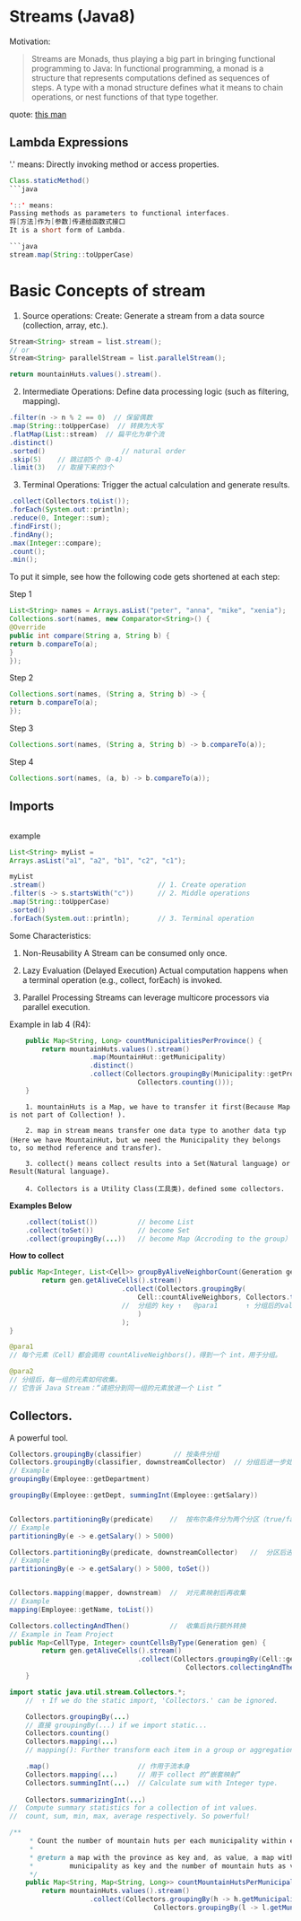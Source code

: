 # Streams (Java8)

Motivation:

> Streams are Monads, thus playing a big part in bringing functional programming to Java: In functional programming, a monad is a structure that represents computations defined as sequences of steps. A type with a monad structure defines what it means to chain operations, or nest functions of that type together.

quote: [this man](https://winterbe.com/)

## Lambda Expressions

'.' means:
Directly invoking method or access properties. 

```java
Class.staticMethod()
```java

'::' means:
Passing methods as parameters to functional interfaces.
将[方法]作为[参数]传递给函数式接口
It is a short form of Lambda.

```java
stream.map(String::toUpperCase)
```

# Basic Concepts of stream
1. Source operations:
Create: Generate a stream from a data source (collection, array, etc.).
```java
Stream<String> stream = list.stream();
// or
Stream<String> parallelStream = list.parallelStream(); 

return mountainHuts.values().stream().
```

2. Intermediate Operations: 
Define data processing logic (such as filtering, mapping).
```java
.filter(n -> n % 2 == 0)  // 保留偶数
.map(String::toUpperCase)  // 转换为大写
.flatMap(List::stream)  // 扁平化为单个流
.distinct()
.sorted()                   // natural order
.skip(5)    // 跳过前5个（0-4）
.limit(3)   // 取接下来的3个
```

3. Terminal Operations:
Trigger the actual calculation and generate results.
```java
.collect(Collectors.toList());      
.forEach(System.out::println);
.reduce(0, Integer::sum);
.findFirst();
.findAny();
.max(Integer::compare);
.count();
.min();
```

To put it simple, see how the following code gets
shortened at each step:

Step 1

```java
List<String> names = Arrays.asList("peter", "anna", "mike", "xenia");
Collections.sort(names, new Comparator<String>() {
@Override
public int compare(String a, String b) {
return b.compareTo(a);
}
});
```

Step 2

```java
Collections.sort(names, (String a, String b) -> {
return b.compareTo(a);
});
```

Step 3

```java
Collections.sort(names, (String a, String b) -> b.compareTo(a));
```

Step 4

```java
Collections.sort(names, (a, b) -> b.compareTo(a));
```

## Imports

```java
```

example

```java
List<String> myList =
Arrays.asList("a1", "a2", "b1", "c2", "c1");

myList
.stream()                            // 1. Create operation
.filter(s -> s.startsWith("c"))      // 2. Middle operations
.map(String::toUpperCase)
.sorted()
.forEach(System.out::println);       // 3. Terminal operation
```

Some Characteristics:

1. Non-Reusability
A Stream can be consumed only once.

2. Lazy Evaluation (Delayed Execution)
 Actual computation happens when a terminal operation (e.g., collect, forEach) is invoked.

3. Parallel Processing
Streams can leverage multicore processors via parallel execution.


Example in lab 4 (R4):
```java
    public Map<String, Long> countMunicipalitiesPerProvince() {
		return mountainHuts.values().stream()           
					.map(MountainHut::getMunicipality)
					.distinct()
					.collect(Collectors.groupingBy(Municipality::getProvince, 
								Collectors.counting()));
	}
```
        1. mountainHuts is a Map, we have to transfer it first(Because Map is not part of Collection! ).
        
        2. map in stream means transfer one data type to another data typ (Here we have MountainHut，but we need the Municipality they belongs to, so method reference and transfer).
        
        3. collect() means collect results into a Set(Natural language) or Result(Natural language).
        
        4. Collectors is a Utility Class(工具类)，defined some collectors.

**Examples Below** 


```java
    .collect(toList())          // become List
    .collect(toSet())           // become Set
    .collect(groupingBy(...))   // become Map（Accroding to the group）
```
**How to collect**
```java
public Map<Integer, List<Cell>> groupByAliveNeighborCount(Generation gen) {
        return gen.getAliveCells().stream()
                            .collect(Collectors.groupingBy(
                                Cell::countAliveNeighbors, Collectors.toList()
                            //  分组的 key ↑   @para1       ↑ 分组后的value收集方式 @para2    
                                )
                            );
}

@para1
// 每个元素（Cell）都会调用 countAliveNeighbors()，得到一个 int，用于分组。

@para2
// 分组后，每一组的元素如何收集。
// 它告诉 Java Stream：“请把分到同一组的元素放进一个 List ”
```

## Collectors.
A powerful tool.
```java
Collectors.groupingBy(classifier)        // 按条件分组
Collectors.groupingBy(classifier, downstreamCollector)  // 分组后进一步处理
// Example 
groupingBy(Employee::getDepartment)

groupingBy(Employee::getDept, summingInt(Employee::getSalary))


Collectors.partitioningBy(predicate)	//  按布尔条件分为两个分区（true/false）	
// Example
partitioningBy(e -> e.getSalary() > 5000)

Collectors.partitioningBy(predicate, downstreamCollector)	//  分区后进一步处理
// Example
partitioningBy(e -> e.getSalary() > 5000, toSet())


Collectors.mapping(mapper, downstream)	//  对元素映射后再收集	
// Example
mapping(Employee::getName, toList())

Collectors.collectingAndThen()	        //  收集后执行额外转换
// Example in Team Project
public Map<CellType, Integer> countCellsByType(Generation gen) {
        return gen.getAliveCells().stream()
                                .collect(Collectors.groupingBy(Cell::getType),
                                            Collectors.collectingAndThen(Collectors.counting(),Long::intValue));
    }
```

```java
import static java.util.stream.Collectors.*;
    //  ↑ If we do the static import, 'Collectors.' can be ignored.

    Collectors.groupingBy(...)
    // 直接 groupingBy(...) if we import static...        
    Collectors.counting()
    Collectors.mapping(...)
    // mapping(): Further transform each item in a group or aggregation.

    .map()                      // 作用于流本身
    Collectors.mapping(...)     // 用于 collect 的“嵌套映射”
    Collectors.summingInt(...)  // Calculate sum with Integer type.
    
    Collectors.summarizingInt(...)
//  Compute summary statistics for a collection of int values.
//  count, sum, min, max, average respectively. So powerful!
```

```java
/**
	 * Count the number of mountain huts per each municipality within each province.
	 * 
	 * @return a map with the province as key and, as value, a map with the
	 *         municipality as key and the number of mountain huts as value
	 */
	public Map<String, Map<String, Long>> countMountainHutsPerMunicipalityPerProvince() {
		return mountainHuts.values().stream()
					.collect(Collectors.groupingBy(h -> h.getMunicipality().getProvince(),
									Collectors.groupingBy(l -> l.getMunicipality().getName(),Collectors.counting())));}
```
